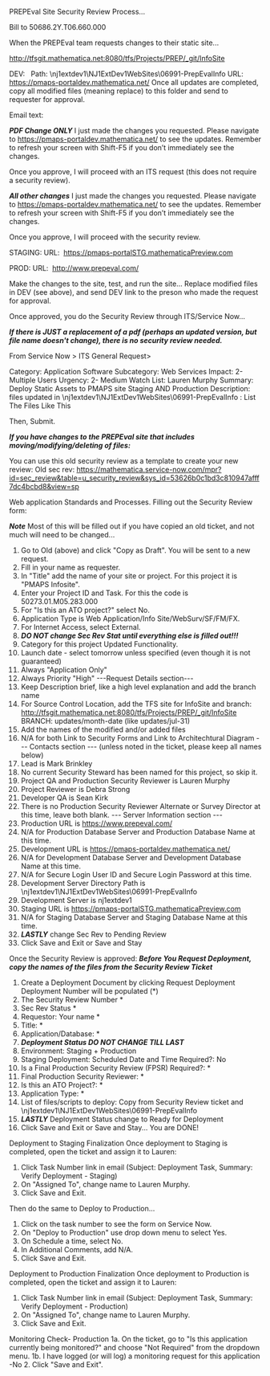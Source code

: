 PREPEval Site Security Review Process...

Bill to 50686.2Y.T06.660.000 

When the PREPEval team requests changes to their static site...

http://tfsgit.mathematica.net:8080/tfs/Projects/PREP/_git/InfoSite

DEV:  
Path: \\nj1extdev1\NJ1ExtDev1WebSites\06991-PrepEvalInfo
URL: https://pmaps-portaldev.mathematica.net/ 
Once all updates are completed, copy all modified files (meaning replace) to this folder and send to requester for approval.

Email text:

***PDF Change ONLY***
I just made the changes you requested. Please navigate to https://pmaps-portaldev.mathematica.net/ to see the updates. Remember to refresh your screen with Shift-F5 if you don’t immediately see the changes.

Once you approve, I will proceed with an ITS request (this does not require a security review).

***All other changes***
I just made the changes you requested. Please navigate to https://pmaps-portaldev.mathematica.net/ to see the updates. Remember to refresh your screen with Shift-F5 if you don’t immediately see the changes.

Once you approve, I will proceed with the security review.


STAGING:
URL:  https://pmaps-portalSTG.mathematicaPreview.com

PROD:
URL:  http://www.prepeval.com/


Make the changes to the site, test, and run the site... Replace modified files in DEV (see above), and send DEV link to the preson who made the request for approval.

Once approved, you do the Security Review through ITS/Service Now...

***If there is JUST a replacement of a pdf (perhaps an updated version, but file name doesn't change), there is no security review needed.***

From Service Now > ITS General Request>

Category: Application Software
Subcategory: Web Services
Impact: 2- Multiple Users
Urgency: 2- Medium
Watch List: Lauren Murphy
Summary: Deploy Static Assets to PMAPS site Staging AND Production
Description: files updated in \\nj1extdev1\NJ1ExtDev1WebSites\06991-PrepEvalInfo :
List
The
Files
Like
This

Then, Submit.

***If you have changes to the PREPEval site that includes moving/modifying/deleting of files:***

You can use this old security review as a template to create your new review: 
Old sec rev: https://mathematica.service-now.com/mpr?id=sec_review&table=u_security_review&sys_id=53626b0c1bd3c810947afff7dc4bcbd8&view=sp

Web application Standards and Processes.
Filling out the Security Review form:

***Note***
Most of this will be filled out if you have copied an old ticket, and not much will need to be changed...

1. Go to Old (above) and click "Copy as Draft". You will be sent to a new request.
2. Fill in your name as requester.
3. In "Title" add the name of your site or project. For this project it is "PMAPS Infosite".
4. Enter your Project ID and Task. For this the code is 50273.01.M05.283.000
5. For "Is this an ATO project?" select No.
6. Application Type is Web Application/Info Site/WebSurv/SF/FM/FX.
7. For Internet Access, select External.
8. ***DO NOT change Sec Rev Stat until everything else is filled out!!!***
9. Category for this project Updated Functionality.
10. Launch date - select tomorrow unless specified (even though it is not guaranteed)
11. Always "Application Only"
12. Always Priority "High"
---Request Details section---
13. Keep Description brief, like a high level explanation and add the branch name
14. For Source Control Location, add the TFS site for InfoSite and branch: http://tfsgit.mathematica.net:8080/tfs/Projects/PREP/_git/InfoSite     BRANCH:  updates/month-date (like updates/jul-31)
15. Add the names of the modified and/or added files
16. N/A for both Link to Security Forms and Link to Architechtural Diagram
--- Contacts section --- (unless noted in the ticket, please keep all names below)
17. Lead is Mark Brinkley
18. No current Security Steward has been named for this project, so skip it.
19. Project QA and Production Security Reviewer is Lauren Murphy
20. Project Reviewer is Debra Strong
21. Developer QA is Sean Kirk
22. There is no Production Security Reviewer Alternate or Survey Director at this time, leave both blank.
--- Server Information section ---
23. Production URL is https://www.prepeval.com/
24. N/A for Production Database Server and Production Database Name at this time.
25. Development URL is https://pmaps-portaldev.mathematica.net/
26. N/A for Development Database Server and Development Database Name at this time.
27. N/A for Secure Login User ID and Secure Login Password at this time.
28. Development Server Directory Path is \\nj1extdev1\NJ1ExtDev1WebSites\06991-PrepEvalInfo
29. Development Server is nj1extdev1
30. Staging URL is https://pmaps-portalSTG.mathematicaPreview.com
31. N/A for Staging Database Server and Staging Database Name at this time.
32. ***LASTLY*** change Sec Rev to Pending Review
33. Click Save and Exit or Save and Stay

Once the Security Review is approved:
***Before You Request Deployment, copy the names of the files from the Security Review Ticket***
1. Create a Deployment Document by clicking Request Deployment
Deployment Number will be populated (*)
2. The Security Review Number *
3. Sec Rev Status *
4. Requestor: Your name *
5. Title: *
6. Application/Database: *
7. ***Deployment Status DO NOT CHANGE TILL LAST***
8. Environment: Staging + Production
9. Staging Deployment: Scheduled Date and Time Required?: No
10. Is a Final Production Security Review (FPSR) Required?: *
11. Final Production Security Reviewer: *
12. Is this an ATO Project?: *
13. Application Type: * 
14. List of files/scripts to deploy: Copy from Security Review ticket and \\nj1extdev1\NJ1ExtDev1WebSites\06991-PrepEvalInfo
15. ***LASTLY*** Deployment Status change to Ready for Deployment
16. Click Save and Exit or Save and Stay... You are DONE!

Deployment to Staging Finalization
Once deployment to Staging is completed, open the ticket and assign it to Lauren:
1. Click Task Number link in email (Subject: Deployment Task, Summary: Verify Deployment - Staging)
2. On "Assigned To", change name to Lauren Murphy.
3. Click Save and Exit.

Then do the same to Deploy to Production...

1. Click on the task number to see the form on Service Now.
2. On "Deploy to Production" use drop down menu to select Yes.
3. On Schedule a time, select No.
4. In Additional Comments, add N/A.
4. Click Save and Exit.

Deployment to Production Finalization
Once deployment to Production is completed, open the ticket and assign it to Lauren:
1. Click Task Number link in email (Subject: Deployment Task, Summary: Verify Deployment - Production)
2. On "Assigned To", change name to Lauren Murphy.
3. Click Save and Exit.

Monitoring Check- Production
1a. On the ticket, go to "Is this application currently being monitored?" and choose "Not Required" from the dropdown menu.
1b. I have logged (or will log) a monitoring request for this application -No
2. Click "Save and Exit".